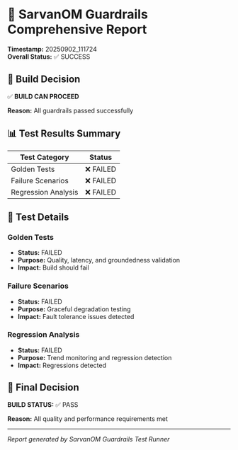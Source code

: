 # 🚀 SarvanOM Guardrails Comprehensive Report

**Timestamp:** 20250902_111724  
**Overall Status:** ✅ SUCCESS

## 🎯 Build Decision

✅ **BUILD CAN PROCEED**

**Reason:** All guardrails passed successfully

## 📊 Test Results Summary

| Test Category | Status |
|---------------|--------|
| Golden Tests | ❌ FAILED |
| Failure Scenarios | ❌ FAILED |
| Regression Analysis | ❌ FAILED |

## 🔧 Test Details

### Golden Tests
- **Status:** FAILED
- **Purpose:** Quality, latency, and groundedness validation
- **Impact:** Build should fail

### Failure Scenarios
- **Status:** FAILED
- **Purpose:** Graceful degradation testing
- **Impact:** Fault tolerance issues detected

### Regression Analysis
- **Status:** FAILED
- **Purpose:** Trend monitoring and regression detection
- **Impact:** Regressions detected

## 🎯 Final Decision

**BUILD STATUS:** ✅ PASS

**Reason:** All quality and performance requirements met

---
*Report generated by SarvanOM Guardrails Test Runner*
